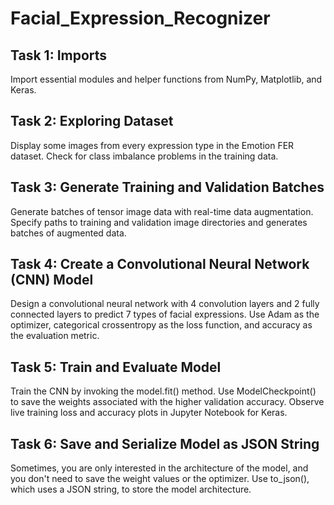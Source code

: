 # Facial_Expression_Recognizer

## Task 1: Imports
Import essential modules and helper functions from NumPy, Matplotlib, and Keras.

## Task 2: Exploring Dataset
Display some images from every expression type in the Emotion FER dataset.
Check for class imbalance problems in the training data.

## Task 3: Generate Training and Validation Batches
Generate batches of tensor image data with real-time data augmentation.
Specify paths to training and validation image directories and generates batches of augmented data.

## Task 4: Create a Convolutional Neural Network (CNN) Model
Design a convolutional neural network with 4 convolution layers and 2 fully connected layers to predict 7 types of facial expressions.
Use Adam as the optimizer, categorical crossentropy as the loss function, and accuracy as the evaluation metric.

## Task 5: Train and Evaluate Model
Train the CNN by invoking the model.fit() method.
Use ModelCheckpoint() to save the weights associated with the higher validation accuracy.
Observe live training loss and accuracy  plots in Jupyter Notebook for Keras.

## Task 6: Save and Serialize Model as JSON String
Sometimes, you are only interested in the architecture of the model, and  you don't need to save the weight values or the optimizer.
Use to_json(), which uses a JSON string, to store the model architecture.

